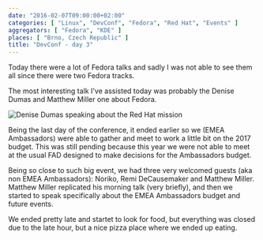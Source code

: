 ```yaml
---
date: "2016-02-07T09:00:00+02:00"
categories: [ "Linux", "DevConf", "Fedora", "Red Hat", "Events" ]
aggregators: [ "Fedora", "KDE" ]
places: [ "Brno, Czech Republic" ]
title: "DevConf - day 3"
---
```


Today there were a lot of Fedora talks and sadly I was not able to see them all since there were two Fedora tracks.

The most interesting talk I've assisted today was probably the Denise Dumas and Matthew Miller one about Fedora.

![Denise Dumas speaking about the Red Hat mission](/img/posts/2016_02_07_devconf_day3.jpg)

Being the last day of the conference, it ended earlier so we (EMEA Ambassadors) were able to gather and meet to work a little bit on the 2017 budget.
This was still pending because this year we were not able to meet at the usual FAD designed to make decisions for the Ambassadors budget.

Being so close to such big event, we had three very welcomed guests (aka non EMEA Ambassadors): Noriko, Remi DeCausemaker and Matthew Miller.
Matthew Miller replicated his morning talk (very briefly), and then we started to speak specifically about the EMEA Ambassadors budget and future events.

We ended pretty late and startet to look for food, but everything was closed due to the late hour, but a nice pizza place where we ended up eating.
